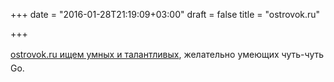 +++
date = "2016-01-28T21:19:09+03:00"
draft = false
title = "ostrovok.ru"

+++

<p><a href="https://ostrovok.ru/about/jobs/175/">ostrovok.ru ищем умных и талантливых</a>, желательно умеющих чуть-<span style="line-height:1.6">чуть Go.</span></p>

